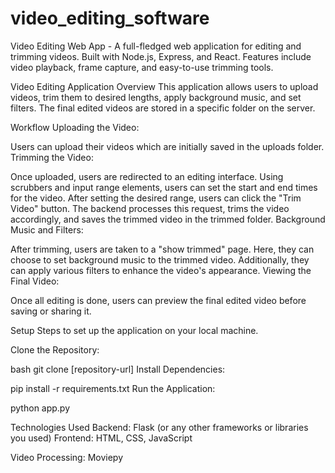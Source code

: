# video_editing_software
Video Editing Web App - A full-fledged web application for editing and trimming videos. Built with Node.js, Express, and React. Features include video playback, frame capture, and easy-to-use trimming tools.

Video Editing Application
Overview
This application allows users to upload videos, trim them to desired lengths, apply background music, and set filters. The final edited videos are stored in a specific folder on the server.

Workflow
Uploading the Video:

Users can upload their videos which are initially saved in the uploads folder.
Trimming the Video:

Once uploaded, users are redirected to an editing interface.
Using scrubbers and input range elements, users can set the start and end times for the video.
After setting the desired range, users can click the "Trim Video" button.
The backend processes this request, trims the video accordingly, and saves the trimmed video in the trimmed folder.
Background Music and Filters:

After trimming, users are taken to a "show trimmed" page.
Here, they can choose to set background music to the trimmed video.
Additionally, they can apply various filters to enhance the video's appearance.
Viewing the Final Video:

Once all editing is done, users can preview the final edited video before saving or sharing it.

Setup
Steps to set up the application on your local machine.

Clone the Repository:

bash
git clone [repository-url]
Install Dependencies:

pip install -r requirements.txt
Run the Application:


python app.py

Technologies Used
Backend: Flask (or any other frameworks or libraries you used)
Frontend: HTML, CSS, JavaScript

Video Processing: Moviepy 
